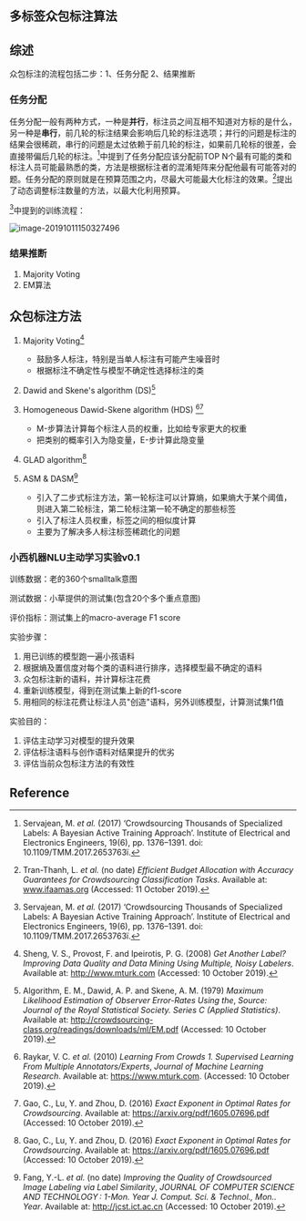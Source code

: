 ## 多标签众包标注算法

## 综述

众包标注的流程包括二步：1、任务分配 2、结果推断

### 任务分配

任务分配一般有两种方式，一种是**并行**，标注员之间互相不知道对方标的是什么，另一种是**串行**，前几轮的标注结果会影响后几轮的标注选项；并行的问题是标注的结果会很稀疏，串行的问题是太过依赖于前几轮的标注，如果前几轮标的很差，会直接带偏后几轮的标注。[^6]中提到了任务分配应该分配前TOP N个最有可能的类和标注人员可能最熟悉的类，方法是根据标注者的混淆矩阵来分配他最有可能答对的题。任务分配的原则就是在预算范围之内，尽最大可能最大化标注的效果。[^7]提出了动态调整标注数量的方法，以最大化利用预算。

 [^6]中提到的训练流程：

![image-20191011150327496](/Users/jiashupu/writings_on_NLP_ML/image-20191011150327496.png)

### 结果推断

1. Majority Voting
2. EM算法

## 众包标注方法

1. Majority Voting[^1]
   - 鼓励多人标注，特别是当单人标注有可能产生噪音时
   - 根据标注不确定性与模型不确定性选择标注的类

1. Dawid and Skene's algorithm (DS)[^2]
2. Homogeneous Dawid-Skene algorithm (HDS) [^3][^4]
   - M-步算法计算每个标注人员的权重，比如给专家更大的权重
   - 把类别的概率引入为隐变量，E-步计算此隐变量
3. GLAD algorithm[^4]
4. ASM & DASM[^5]
   - 引入了二步式标注方法，第一轮标注可以计算熵，如果熵大于某个阈值，则进入第二轮标注，第二轮标注第一轮不确定的那些标签
   - 引入了标注人员权重，标签之间的相似度计算
   - 主要为了解决多人标注标签稀疏化的问题

### 小西机器NLU主动学习实验v0.1

训练数据：老的360个smalltalk意图

测试数据：小草提供的测试集(包含20个多个重点意图)

评价指标：测试集上的macro-average F1 score

实验步骤：

1. 用已训练的模型跑一遍小孩语料
2. 根据熵及置信度对每个类的语料进行排序，选择模型最不确定的语料
3. 众包标注新的语料，并计算标注花费
4. 重新训练模型，得到在测试集上新的f1-score
5. 用相同的标注花费让标注人员"创造"语料，另外训练模型，计算测试集f1值

实验目的：

1. 评估主动学习对模型的提升效果
2. 评估标注语料与创作语料对结果提升的优劣
3. 评估当前众包标注方法的有效性

## Reference

[^1]: Sheng, V. S., Provost, F. and Ipeirotis, P. G. (2008) *Get Another Label? Improving Data Quality and Data Mining Using Multiple, Noisy Labelers*. Available at: http://www.mturk.com (Accessed: 10 October 2019).
[^2]:Algorithm, E. M., Dawid, A. P. and Skene, A. M. (1979) *Maximum Likelihood Estimation of Observer Error-Rates Using the*, *Source: Journal of the Royal Statistical Society. Series C (Applied Statistics)*. Available at: http://crowdsourcing-class.org/readings/downloads/ml/EM.pdf (Accessed: 10 October 2019).
[^3]:Raykar, V. C. *et al.* (2010) *Learning From Crowds 1. Supervised Learning From Multiple Annotators/Experts*, *Journal of Machine Learning Research*. Available at: https://www.mturk.com. (Accessed: 10 October 2019).
[^4]:Gao, C., Lu, Y. and Zhou, D. (2016) *Exact Exponent in Optimal Rates for Crowdsourcing*. Available at: https://arxiv.org/pdf/1605.07696.pdf (Accessed: 10 October 2019).
[^5]: Fang, Y.-L. *et al.* (no date) *Improving the Quality of Crowdsourced Image Labeling via Label Similarity*, *JOURNAL OF COMPUTER SCIENCE AND TECHNOLOGY : 1-Mon. Year J. Comput. Sci. & Technol., Mon.. Year*. Available at: http://jcst.ict.ac.cn (Accessed: 10 October 2019).
[^6]:Servajean, M. *et al.* (2017) ‘Crowdsourcing Thousands of Specialized Labels: A Bayesian Active Training Approach’. Institute of Electrical and Electronics Engineers, 19(6), pp. 1376–1391. doi: 10.1109/TMM.2017.2653763ï.
[^7]: Tran-Thanh, L. *et al.* (no date) *Efficient Budget Allocation with Accuracy Guarantees for Crowdsourcing Classification Tasks*. Available at: www.ifaamas.org (Accessed: 11 October 2019).